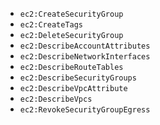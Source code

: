 * `ec2:CreateSecurityGroup`
* `ec2:CreateTags`
* `ec2:DeleteSecurityGroup`
* `ec2:DescribeAccountAttributes`
* `ec2:DescribeNetworkInterfaces`
* `ec2:DescribeRouteTables`
* `ec2:DescribeSecurityGroups`
* `ec2:DescribeVpcAttribute`
* `ec2:DescribeVpcs`
* `ec2:RevokeSecurityGroupEgress`
